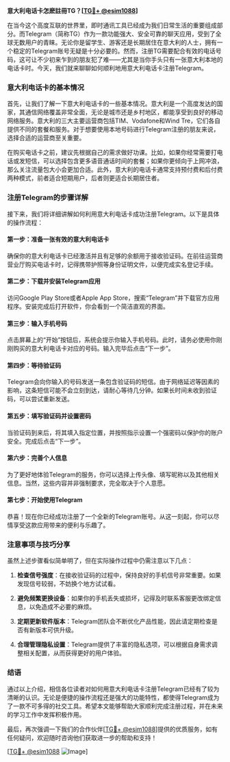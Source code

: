**意大利电话卡怎麽註冊TG？[[TG💪+ @esim1088](https://t.me/s/esim1088)]**

在当今这个高度互联的世界里，即时通讯工具已经成为我们日常生活的重要组成部分。而Telegram（简称TG）作为一款功能强大、安全可靠的聊天应用，受到了全球无数用户的青睐。无论你是留学生、游客还是长期居住在意大利的人士，拥有一个稳定的Telegram账号无疑是十分必要的。然而，注册TG需要配合有效的电话号码，这可让不少初来乍到的朋友犯了难——尤其是当你手头只有一张意大利本地的电话卡时。今天，我们就来聊聊如何顺利地用意大利电话卡注册Telegram。

### 意大利电话卡的基本情况

首先，让我们了解一下意大利电话卡的一些基本情况。意大利是一个高度发达的国家，其通信网络覆盖非常全面，无论是城市还是乡村地区，都能享受到良好的移动网络服务。意大利的三大主要运营商包括TIM、Vodafone和Wind Tre，它们各自提供不同的套餐和服务。对于想要使用本地号码进行Telegram注册的朋友来说，选择合适的运营商至关重要。

在购买电话卡之前，建议先根据自己的需求做好功课。比如，如果你经常需要打电话或发短信，可以选择包含更多语音通话时间的套餐；如果你更倾向于上网冲浪，那么关注流量包大小会更加合适。此外，意大利的电话卡通常支持预付费和后付费两种模式，前者适合短期用户，后者则更适合长期居住者。

### 注册Telegram的步骤详解

接下来，我们将详细讲解如何利用意大利电话卡成功注册Telegram。以下是具体的操作流程：

#### 第一步：准备一张有效的意大利电话卡
确保你的意大利电话卡已经激活并且有足够的余额用于接收验证码。在前往运营商营业厅购买电话卡时，记得携带护照等身份证明文件，以便完成实名登记手续。

#### 第二步：下载并安装Telegram应用
访问Google Play Store或者Apple App Store，搜索“Telegram”并下载官方应用程序。安装完成后打开软件，你会看到一个简洁直观的界面。

#### 第三步：输入手机号码
点击屏幕上的“开始”按钮后，系统会提示你输入手机号码。此时，请务必使用你刚刚购买的意大利电话卡对应的号码。输入完毕后点击“下一步”。

#### 第四步：等待验证码
Telegram会向你输入的号码发送一条包含验证码的短信。由于网络延迟等因素的影响，这条短信可能不会立刻到达，请耐心等待几分钟。如果长时间未收到验证码，可以尝试重新发送。

#### 第五步：填写验证码并设置密码
当验证码到来后，将其填入指定位置，并按照指示设置一个强密码以保护你的账户安全。完成后点击“下一步”。

#### 第六步：完善个人信息
为了更好地体验Telegram的服务，你可以选择上传头像、填写昵称以及其他相关信息。当然，这些内容并非强制要求，完全取决于个人意愿。

#### 第七步：开始使用Telegram
恭喜！现在你已经成功注册了一个全新的Telegram账号。从这一刻起，你可以尽情享受这款应用带来的便利与乐趣了。

### 注意事项与技巧分享

虽然上述步骤看似简单明了，但在实际操作过程中仍需注意以下几点：

1. **检查信号强度**：在接收验证码的过程中，保持良好的手机信号非常重要。如果发现信号较弱，不妨换个地方试试看。
   
2. **避免频繁更换设备**：如果你的手机丢失或损坏，记得及时联系客服更改绑定信息，以免造成不必要的麻烦。

3. **定期更新软件版本**：Telegram团队会不断优化产品性能，因此请定期检查是否有新版本可供升级。

4. **合理管理隐私设置**：Telegram提供了丰富的隐私选项，可以根据自身需求调整相关配置，从而获得更好的用户体验。

### 结语

通过以上介绍，相信各位读者对如何用意大利电话卡注册Telegram已经有了较为清晰的认识。无论是便捷的操作流程还是强大的功能特性，都使得Telegram成为了一款不可多得的社交工具。希望本文能够帮助大家顺利完成注册过程，并在未来的学习工作中发挥积极作用。

最后，再次强调一下我们的合作伙伴[[TG💪+ @esim1088](https://t.me/s/esim1088)]提供的优质服务，如有任何疑问，欢迎随时咨询他们获取进一步的帮助和支持！

[[TG💪+ @esim1088](https://t.me/s/esim1088) ![Image](https://i.postimg.cc/4NQfJmqS/Snipaste-2025-05-13-00-14-12.png)]